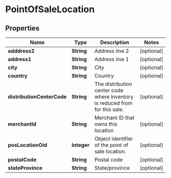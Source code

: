 
# PointOfSaleLocation

## Properties
Name | Type | Description | Notes
------------ | ------------- | ------------- | -------------
**adddress2** | **String** | Address line 2 |  [optional]
**address1** | **String** | Address line 1 |  [optional]
**city** | **String** | City |  [optional]
**country** | **String** | Country |  [optional]
**distributionCenterCode** | **String** | The distribution center code where inventory is reduced from for this sale. |  [optional]
**merchantId** | **String** | Merchant ID that owns this location |  [optional]
**posLocationOid** | **Integer** | Object identifier of the point of sale location. |  [optional]
**postalCode** | **String** | Postal code |  [optional]
**stateProvince** | **String** | State/province |  [optional]



